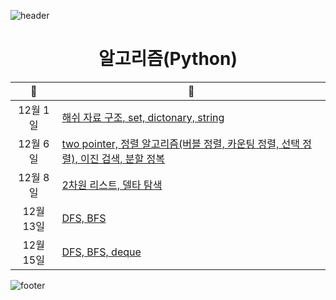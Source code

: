 ![header](https://capsule-render.vercel.app/api?type=Waving&height=250&color=timeGradient&animation=fadeIn)

<div align="center">
<h1>알고리즘(Python)</h1>
</div>

|   📆    | 📝                                                                                                  |
|:-------:|-----------------------------------------------------------------------------------------------------|
| 12월 1일  |[해쉬 자료 구조, set, dictonary, string](https://github.com/Minjoo522/algo/blob/main/day2/lecture_note.md) |
| 12월 6일  |[two pointer, 정렬 알고리즘(버블 정렬, 카운팅 정렬, 선택 정렬), 이진 검색, 분할 정복](https://github.com/Minjoo522/algo/blob/main/day4/lecture_note.md)|
| 12월 8일  |[2차원 리스트, 델타 탐색](https://github.com/Minjoo522/algo/blob/main/day5/lecture_note.md)|
| 12월 13일 |[DFS, BFS](https://github.com/Minjoo522/algo/blob/main/day7/lecture_note.md)|
|12월 15일|[DFS, BFS, deque](https://github.com/Minjoo522/algo/blob/main/day8/lecture_note.md)

![footer](https://capsule-render.vercel.app/api?section=footer&type=Waving&color=timeGradient)